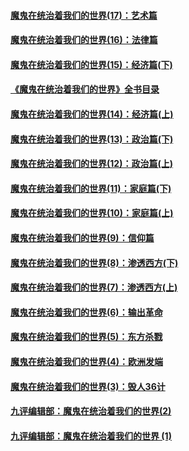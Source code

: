#### [魔鬼在统治着我们的世界(17)：艺术篇](../pages/nsc422/n10499093.md?t=03140903)
#### [魔鬼在统治着我们的世界(16)：法律篇](../pages/nsc422/n10485969.md?t=03140903)
#### [魔鬼在统治着我们的世界(15)：经济篇(下)](../pages/nsc422/n10469975.md?t=03140903)
#### [《魔鬼在统治着我们的世界》全书目录](../pages/nsc422/n10464261.md?t=03140903)
#### [魔鬼在统治着我们的世界(14)：经济篇(上)](../pages/nsc422/n10457370.md?t=03140903)
#### [魔鬼在统治着我们的世界(13)：政治篇(下)](../pages/nsc422/n10448270.md?t=03140903)
#### [魔鬼在统治着我们的世界(12)：政治篇(上)](../pages/nsc422/n10444576.md?t=03140903)
#### [魔鬼在统治着我们的世界(11)：家庭篇(下)](../pages/nsc422/n10440961.md?t=03140903)
#### [魔鬼在统治着我们的世界(10)：家庭篇(上)](../pages/nsc422/n10435448.md?t=03140903)
#### [魔鬼在统治着我们的世界(9)：信仰篇](../pages/nsc422/n10432159.md?t=03140903)
#### [魔鬼在统治着我们的世界(8)：渗透西方(下)](../pages/nsc422/n10429603.md?t=03140903)
#### [魔鬼在统治着我们的世界(7)：渗透西方(上)](../pages/nsc422/n10426013.md?t=03140903)
#### [魔鬼在统治着我们的世界(6)：输出革命](../pages/nsc422/n10421536.md?t=03140903)
#### [魔鬼在统治着我们的世界(5)：东方杀戮](../pages/nsc422/n10417707.md?t=03140903)
#### [魔鬼在统治着我们的世界(4)：欧洲发端](../pages/nsc422/n10414890.md?t=03140903)
#### [魔鬼在统治着我们的世界(3)：毁人36计](../pages/nsc422/n10411583.md?t=03140903)
#### [九评编辑部：魔鬼在统治着我们的世界(2)](../pages/nsc422/n10410036.md?t=03140903)
#### [九评编辑部：魔鬼在统治着我们的世界 (1)](../pages/nsc422/n10406825.md?t=03140903)

